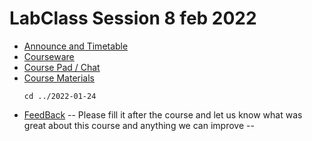 # LabClass Session 8 feb 2022

- [Announce and Timetable](https://cutt.ly/ls2n-lbc22-8feb-agenda)
- [Courseware](https://cutt.ly/ls2n-lbc22-8feb-courseware)
- [Course Pad / Chat](https://cutt.ly/ls2n-lbc22-8feb-pad)
- [Course Materials](https://cutt.ly/ls2n-lbc22-8feb-repo) 
  ```
  cd ../2022-01-24
  ```
- [FeedBack](https://cutt.ly/ls2n-lbc22-8feb-survey) -- Please fill it after the course and let us know what was great about this course and anything we can improve --

